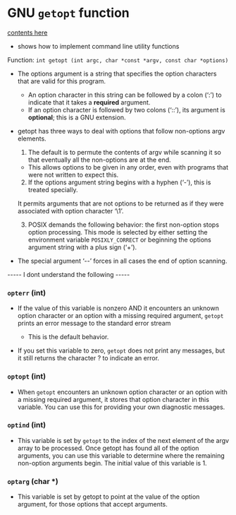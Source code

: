 # GNU `getopt` function

[contents here](https://www.gnu.org/software/libc/manual/html_node/Getopt.html)

- shows how to implement command line utility functions

Function: `int getopt (int argc, char *const *argv, const char *options)`

- The options argument is a string that specifies the option characters that are valid for this program.

  - An option character in this string can be followed by a colon (‘:’) to indicate that it takes a **required** argument.
  - If an option character is followed by two colons (‘::’), its argument is **optional**; this is a GNU extension.

- getopt has three ways to deal with options that follow non-options argv elements.

  1. The default is to permute the contents of argv while scanning it so that eventually all the non-options are at the end.

  - This allows options to be given in any order, even with programs that were not written to expect this.

  2. If the options argument string begins with a hyphen (‘-’), this is treated specially.

  It permits arguments that are not options to be returned as if they were associated with option character ‘\1’.

  3. POSIX demands the following behavior: the first non-option stops option processing. This mode is selected by either setting the environment variable `POSIXLY_CORRECT` or beginning the options argument string with a plus sign (‘+’).

- The special argument ‘--’ forces in all cases the end of option scanning.

----- I dont understand the following -----

### `opterr` (int)

- If the value of this variable is nonzero AND it encounters an unknown option character or an option with a missing required argument, `getopt` prints an error message to the standard error stream

  - This is the default behavior.

- If you set this variable to zero, `getopt` does not print any messages, but it still returns the character ? to indicate an error.

### `optopt` (int)

- When `getopt` encounters an unknown option character or an option with a missing required argument, it stores that option character in this variable. You can use this for providing your own diagnostic messages.

### `optind` (int)

- This variable is set by `getopt` to the index of the next element of the argv array to be processed. Once getopt has found all of the option arguments, you can use this variable to determine where the remaining non-option arguments begin. The initial value of this variable is 1.

### `optarg` (char \*)

- This variable is set by getopt to point at the value of the option argument, for those options that accept arguments.
